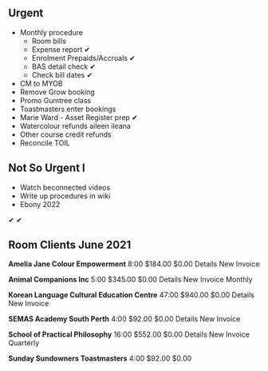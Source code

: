 ## Urgent
* Monthly procedure
    * Room bills
    * Expense report  &#10004;
    * Enrolment Prepaids/Accruals   &#10004;
    * BAS detail check   &#10004;
    * Check bill dates   &#10004;
* CM to MYOB
* Remove Grow booking
* Promo Gumtree class
* Toastmasters enter bookings
* Marie Ward - Asset Register prep &#10004;
* Watercolour refunds aileen ileana
* Other course credit refunds
* Reconcile TOIL

## Not So Urgent I

* Watch beconnected videos
* Write up procedures in wiki
* Ebony 2022

 &#10004; &#10004;
 
## Room Clients June 2021

**Amelia Jane Colour Empowerment** 	8:00 		$184.00 	$0.00 	Details New Invoice
	
**Animal Companions Inc** 	5:00 		$345.00 	$0.00 	Details New Invoice 	Monthly


**Korean Language Cultural Education Centre** 	47:00 		$940.00 	$0.00 	Details New Invoice


**SEMAS Academy South Perth** 	4:00 		$92.00 	$0.00 	Details New Invoice 	
	
**School of Practical Philosophy** 	16:00 		$552.00 	$0.00 	Details New Invoice 	Quarterly

**Sunday Sundowners Toastmasters** 	4:00 		$92.00 	$0.00 	

